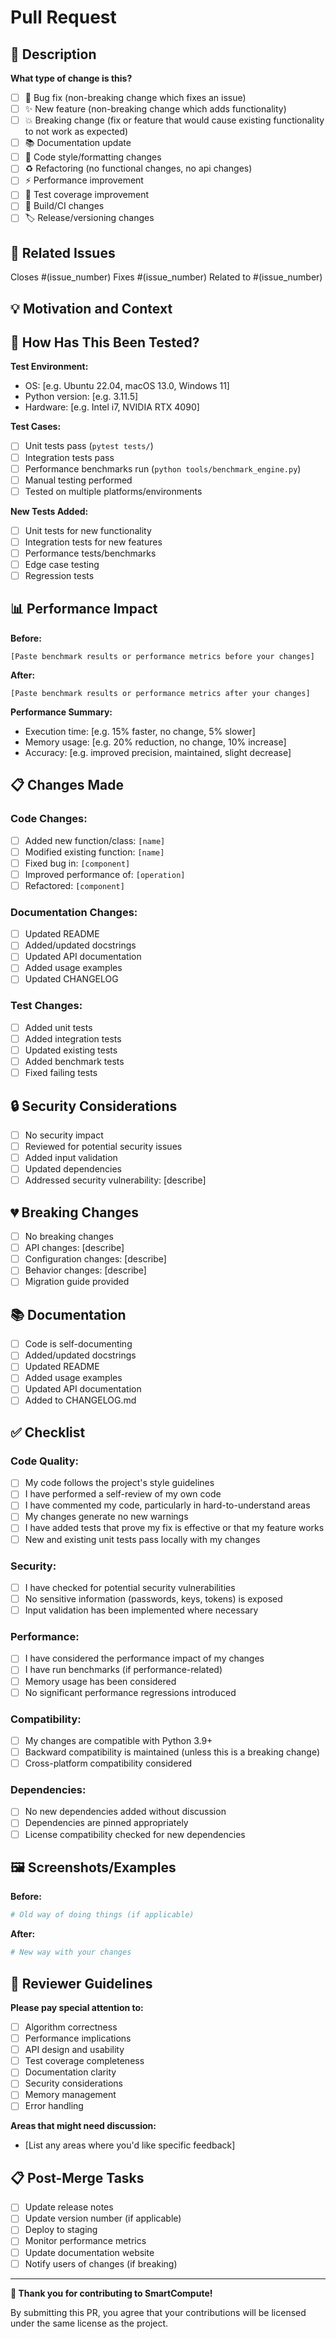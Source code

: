 # Pull Request

## 📝 Description
<!-- Provide a clear and concise description of what this PR does -->

**What type of change is this?**
- [ ] 🐛 Bug fix (non-breaking change which fixes an issue)
- [ ] ✨ New feature (non-breaking change which adds functionality)
- [ ] 💥 Breaking change (fix or feature that would cause existing functionality to not work as expected)
- [ ] 📚 Documentation update
- [ ] 🎨 Code style/formatting changes
- [ ] ♻️ Refactoring (no functional changes, no api changes)
- [ ] ⚡ Performance improvement
- [ ] 🧪 Test coverage improvement
- [ ] 🔧 Build/CI changes
- [ ] 🏷️ Release/versioning changes

## 🔗 Related Issues
<!-- Link any related issues here -->
Closes #(issue_number)
Fixes #(issue_number)
Related to #(issue_number)

## 💡 Motivation and Context
<!-- Why is this change required? What problem does it solve? -->
<!-- If it fixes an open issue, please link to the issue here. -->

## 🧪 How Has This Been Tested?
<!-- Please describe the tests that you ran to verify your changes -->
<!-- Provide instructions so we can reproduce -->

**Test Environment:**
- OS: [e.g. Ubuntu 22.04, macOS 13.0, Windows 11]
- Python version: [e.g. 3.11.5]
- Hardware: [e.g. Intel i7, NVIDIA RTX 4090]

**Test Cases:**
- [ ] Unit tests pass (`pytest tests/`)
- [ ] Integration tests pass
- [ ] Performance benchmarks run (`python tools/benchmark_engine.py`)
- [ ] Manual testing performed
- [ ] Tested on multiple platforms/environments

**New Tests Added:**
- [ ] Unit tests for new functionality
- [ ] Integration tests for new features
- [ ] Performance tests/benchmarks
- [ ] Edge case testing
- [ ] Regression tests

## 📊 Performance Impact
<!-- If this change affects performance, please provide benchmarks -->

**Before:**
```
[Paste benchmark results or performance metrics before your changes]
```

**After:**
```
[Paste benchmark results or performance metrics after your changes]
```

**Performance Summary:**
- Execution time: [e.g. 15% faster, no change, 5% slower]
- Memory usage: [e.g. 20% reduction, no change, 10% increase]  
- Accuracy: [e.g. improved precision, maintained, slight decrease]

## 📋 Changes Made
<!-- List the main changes made in this PR -->

### Code Changes:
- [ ] Added new function/class: `[name]`
- [ ] Modified existing function: `[name]`
- [ ] Fixed bug in: `[component]`
- [ ] Improved performance of: `[operation]`
- [ ] Refactored: `[component]`

### Documentation Changes:
- [ ] Updated README
- [ ] Added/updated docstrings
- [ ] Updated API documentation
- [ ] Added usage examples
- [ ] Updated CHANGELOG

### Test Changes:
- [ ] Added unit tests
- [ ] Added integration tests
- [ ] Updated existing tests
- [ ] Added benchmark tests
- [ ] Fixed failing tests

## 🔒 Security Considerations
<!-- If this PR has security implications, please describe them -->
- [ ] No security impact
- [ ] Reviewed for potential security issues
- [ ] Added input validation
- [ ] Updated dependencies
- [ ] Addressed security vulnerability: [describe]

## 💔 Breaking Changes
<!-- If this PR introduces breaking changes, list them here -->
- [ ] No breaking changes
- [ ] API changes: [describe]
- [ ] Configuration changes: [describe]
- [ ] Behavior changes: [describe]
- [ ] Migration guide provided

## 📚 Documentation
<!-- How have you documented your changes? -->
- [ ] Code is self-documenting
- [ ] Added/updated docstrings
- [ ] Updated README
- [ ] Added usage examples
- [ ] Updated API documentation
- [ ] Added to CHANGELOG.md

## ✅ Checklist
<!-- Please check all applicable boxes -->

### Code Quality:
- [ ] My code follows the project's style guidelines
- [ ] I have performed a self-review of my own code
- [ ] I have commented my code, particularly in hard-to-understand areas
- [ ] My changes generate no new warnings
- [ ] I have added tests that prove my fix is effective or that my feature works
- [ ] New and existing unit tests pass locally with my changes

### Security:
- [ ] I have checked for potential security vulnerabilities
- [ ] No sensitive information (passwords, keys, tokens) is exposed
- [ ] Input validation has been implemented where necessary

### Performance:
- [ ] I have considered the performance impact of my changes
- [ ] I have run benchmarks (if performance-related)
- [ ] Memory usage has been considered
- [ ] No significant performance regressions introduced

### Compatibility:
- [ ] My changes are compatible with Python 3.9+
- [ ] Backward compatibility is maintained (unless this is a breaking change)
- [ ] Cross-platform compatibility considered

### Dependencies:
- [ ] No new dependencies added without discussion
- [ ] Dependencies are pinned appropriately
- [ ] License compatibility checked for new dependencies

## 🖼️ Screenshots/Examples
<!-- If applicable, add screenshots or code examples -->

**Before:**
```python
# Old way of doing things (if applicable)
```

**After:**
```python
# New way with your changes
```

## 🎯 Reviewer Guidelines
<!-- Help reviewers understand what to focus on -->

**Please pay special attention to:**
- [ ] Algorithm correctness
- [ ] Performance implications  
- [ ] API design and usability
- [ ] Test coverage completeness
- [ ] Documentation clarity
- [ ] Security considerations
- [ ] Memory management
- [ ] Error handling

**Areas that might need discussion:**
- [List any areas where you'd like specific feedback]

## 📋 Post-Merge Tasks
<!-- Tasks to be done after this PR is merged -->
- [ ] Update release notes
- [ ] Update version number (if applicable)
- [ ] Deploy to staging
- [ ] Monitor performance metrics
- [ ] Update documentation website
- [ ] Notify users of changes (if breaking)

---

**🙏 Thank you for contributing to SmartCompute!**

By submitting this PR, you agree that your contributions will be licensed under the same license as the project.